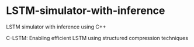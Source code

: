 # LSTM-simulator-with-inference
LSTM simulator with inference using C++

C-LSTM: Enabling efficient LSTM using structured compression techniques
